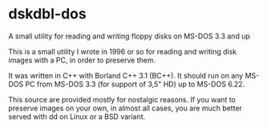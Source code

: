 # dskdbl-dos
A small utility for reading and writing floppy disks on MS-DOS 3.3 and up

This is a small utility I wrote in 1996 or so for reading and writing disk
images with a PC, in order to preserve them.

It was written in C++ with Borland C++ 3.1 (BC++). It should run on any MS-DOS
PC from MS-DOS 3.3 (for support of 3,5" HD) up to MS-DOS 6.22.

This source are provided mostly for nostalgic reasons. If you want to preserve
images on your own, in almost all cases, you are much better served with dd on
Linux or a BSD variant.

